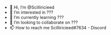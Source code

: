 - 👋 Hi, I’m @Scilliricieed
- 👀 I’m interested in ???
- 🌱 I’m currently learning ???
- 💞️ I’m looking to collaborate on ???
- 📫 How to reach me Scilliricieed#7634 - Discord

<!---
Scilliricieed/Scilliricieed is a ✨ special ✨ repository because its `README.md` (this file) appears on your GitHub profile.
You can click the Preview link to take a look at your changes.
--->
